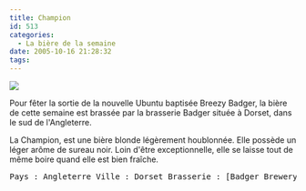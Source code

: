 ```yaml
---
title: Champion
id: 513
categories:
  - La bière de la semaine
date: 2005-10-16 21:28:32
tags:
---
```


![](/images/biere_de_la_semaine/champion.jpg)

Pour fêter la sortie de la nouvelle Ubuntu baptisée Breezy Badger, la bière de cette semaine est brassée par la brasserie Badger située à Dorset, dans le sud de l'Angleterre.

La Champion, est une bière blonde légèrement houblonnée. Elle possède un léger arôme de sureau noir. Loin d'être exceptionnelle, elle se laisse tout de même boire quand elle est bien fraîche.
 <pre>Pays : Angleterre Ville : Dorset Brasserie : [Badger Brewery](http://www.badgerbrewery.com/) Type : Ale Taux d'alcool : 5% Fermentation : Haute</pre>
